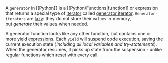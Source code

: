 
A `generator` in [[Python]] is a [[Python/Functions|function]] or expression that returns a special type of [iterator](https://docs.python.org/3.11/glossary.html#term-iterator) called [generator iterator](https://docs.python.org/3.11/glossary.html#term-generator-iterator). `Generator-iterators` are [lazy](https://en.wikipedia.org/wiki/Lazy_evaluation): they do not store their `values` in memory, but _generate_ their values when needed.

A generator function looks like any other function, but contains one or more [yield expressions](https://docs.python.org/3.11/reference/expressions.html#yield-expressions). Each `yield` will suspend code execution, saving the current execution state (_including all local variables and try-statements_). When the generator resumes, it picks up state from the suspension - unlike regular functions which reset with every call.

